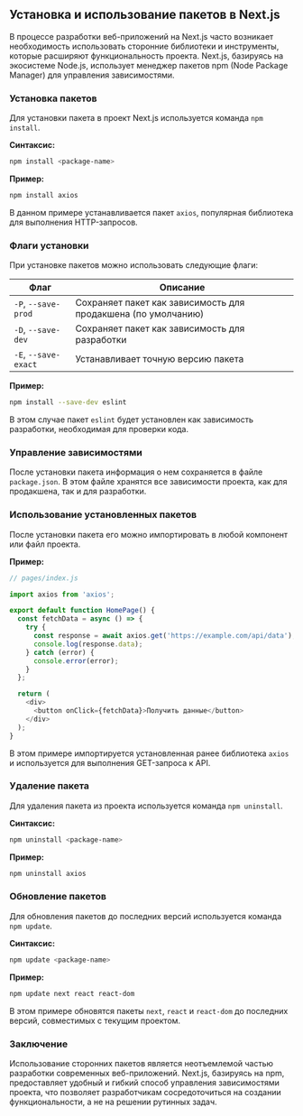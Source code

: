 ## Установка и использование пакетов в Next.js

В процессе разработки веб-приложений на Next.js часто возникает необходимость использовать сторонние библиотеки и инструменты, которые расширяют функциональность проекта. Next.js, базируясь на экосистеме Node.js, использует менеджер пакетов npm (Node Package Manager) для управления зависимостями.

### Установка пакетов

Для установки пакета в проект Next.js используется команда `npm install`. 

**Синтаксис:**

```bash
npm install <package-name>
```

**Пример:**

```bash
npm install axios
```

В данном примере устанавливается пакет `axios`, популярная библиотека для выполнения HTTP-запросов.

### Флаги установки

При установке пакетов можно использовать следующие флаги:

| Флаг | Описание |
|---|---|
| `-P`, `--save-prod` | Сохраняет пакет как зависимость для продакшена (по умолчанию) |
| `-D`, `--save-dev` | Сохраняет пакет как зависимость для разработки |
| `-E`, `--save-exact` | Устанавливает точную версию пакета |

**Пример:**

```bash
npm install --save-dev eslint
```

В этом случае пакет `eslint` будет установлен как зависимость разработки, необходимая для проверки кода.

### Управление зависимостями

После установки пакета информация о нем сохраняется в файле `package.json`. В этом файле хранятся все зависимости проекта, как для продакшена, так и для разработки.

### Использование установленных пакетов

После установки пакета его можно импортировать в любой компонент или файл проекта. 

**Пример:**

```javascript
// pages/index.js

import axios from 'axios';

export default function HomePage() {
  const fetchData = async () => {
    try {
      const response = await axios.get('https://example.com/api/data');
      console.log(response.data);
    } catch (error) {
      console.error(error);
    }
  };

  return (
    <div>
      <button onClick={fetchData}>Получить данные</button>
    </div>
  );
}
```

В этом примере импортируется установленная ранее библиотека `axios` и используется для выполнения GET-запроса к API.

### Удаление пакета

Для удаления пакета из проекта используется команда `npm uninstall`.

**Синтаксис:**

```bash
npm uninstall <package-name>
```

**Пример:**

```bash
npm uninstall axios
```

### Обновление пакетов

Для обновления пакетов до последних версий используется команда `npm update`.

**Синтаксис:**

```bash
npm update <package-name>
```

**Пример:**

```bash
npm update next react react-dom
```

В этом примере обновятся пакеты `next`, `react` и `react-dom` до последних версий, совместимых с текущим проектом.

### Заключение

Использование сторонних пакетов является неотъемлемой частью разработки современных веб-приложений. Next.js, базируясь на npm, предоставляет удобный и гибкий способ управления зависимостями проекта, что позволяет разработчикам сосредоточиться на создании функциональности, а не на решении рутинных задач. 
